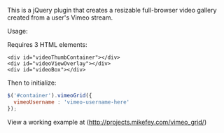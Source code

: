 This is a jQuery plugin that creates a resizable full-browser video gallery created from a user's Vimeo stream.

Usage:

Requires 3 HTML elements:

```
<div id="videoThumbContainer"></div>
<div id="videoViewOverlay"></div>
<div id="videoBox"></div>
```

Then to initialize:

``` javascript
$('#container').vimeoGrid({
  vimeoUsername : 'vimeo-username-here'
});
```

View a working example at (http://projects.mikefey.com/vimeo_grid/)
